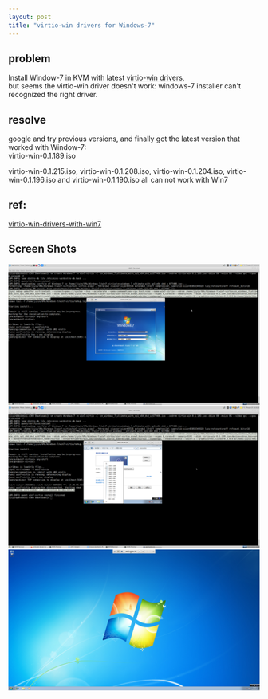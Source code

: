 ```yaml
---
layout: post
title: "virtio-win drivers for Windows-7"
---
```


## problem
Install Window-7 in KVM with latest [virtio-win drivers](https://fedorapeople.org/groups/virt/virtio-win/direct-downloads/archive-virtio/),  
but seems the virtio-win driver doesn't work: windows-7 installer can't recognized the right driver.

## resolve
google and try previous versions, and finally got the latest version that worked with Window-7:  
 virtio-win-0.1.189.iso  

 virtio-win-0.1.215.iso, virtio-win-0.1.208.iso, virtio-win-0.1.204.iso, virtio-win-0.1.196.iso and virtio-win-0.1.190.iso all can not work with Win7  
 
## ref:
[virtio-win-drivers-with-win7](https://askubuntu.com/questions/1310440/using-virtio-win-drivers-with-win7-sp1-x64)  

## Screen Shots

![kiss-vm-win7-virtio](https://raw.githubusercontent.com/tcler/tcler.github.io/master/public/imgs/kiss-vm-win7-virtio/kiss-vm-win7-virtio.png)
![kiss-vm-win7-virtio-2](https://raw.githubusercontent.com/tcler/tcler.github.io/master/public/imgs/kiss-vm-win7-virtio/kiss-vm-win7-virtio-2.png)
![kiss-vm-win7-virtio-3](https://raw.githubusercontent.com/tcler/tcler.github.io/master/public/imgs/kiss-vm-win7-virtio/kiss-vm-win7-virtio-3.png)
